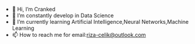- 👋 Hi, I’m Cranked
- 👀 I’m constantly develop in Data Science
- 🌱 I’m currently learning Artificial Intelligence,Neural Networks,Machine Learning
- 📫 How to reach me for email:riza-celik@outlook.com

